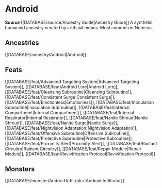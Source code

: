 ﻿---
id: '334'
name: Android
rarity: Common
rus_type_level: null
source: '[[DATABASE/source/Ancestry Guide|Ancestry Guide]]'
trait:
- Android
type: Trait

---
# Android

**Source** [[DATABASE/source/Ancestry Guide|Ancestry Guide]] 
A synthetic humanoid ancestry created by artificial means. Most common in Numeria.

## Ancestries

[[DATABASE/ancestry/Android|Android]]

## Feats

[[DATABASE/feat/Advanced Targeting System|Advanced Targeting System]], [[DATABASE/feat/Android Lore|Android Lore]], [[DATABASE/feat/Cleansing Subroutine|Cleansing Subroutine]], [[DATABASE/feat/Consistent Surge|Consistent Surge]], [[DATABASE/feat/Emotionless|Emotionless]], [[DATABASE/feat/Inoculation Subroutine|Inoculation Subroutine]], [[DATABASE/feat/Internal Compartment|Internal Compartment]], [[DATABASE/feat/Internal Respirator|Internal Respirator]], [[DATABASE/feat/Nanite Shroud|Nanite Shroud]], [[DATABASE/feat/Nanite Surge|Nanite Surge]], [[DATABASE/feat/Nightvision Adaptation|Nightvision Adaptation]], [[DATABASE/feat/Offensive Subroutine|Offensive Subroutine]], [[DATABASE/feat/Protective Subroutine|Protective Subroutine]], [[DATABASE/feat/Proximity Alert|Proximity Alert]], [[DATABASE/feat/Radiant Circuitry|Radiant Circuitry]], [[DATABASE/feat/Repair Module|Repair Module]], [[DATABASE/feat/Revivification Protocol|Revivification Protocol]]

## Monsters

[[DATABASE/monster/Android Infiltrator|Android Infiltrator]]